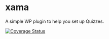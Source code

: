 # xama
A simple WP plugin to help you set up Quizzes.

[![Coverage Status](https://coveralls.io/repos/github/badasswp/xama/badge.svg?branch=master)](https://coveralls.io/github/badasswp/xama?branch=master)
